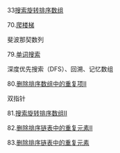 

33[搜索旋转排序数组](https://github.com/zh921/Codes/blob/master/LeetCode/LeetCode-Algorithm/LeetCode_33_搜索旋转排序数组.cpp)


70.[爬楼梯](https://github.com/zh921/Codes/blob/master/LeetCode/LeetCode-Algorithm/LeetCode_70_爬楼梯.cpp)

斐波那契数列



79.[单词搜索](https://github.com/zh921/Codes/blob/master/LeetCode/LeetCode-Algorithm/LeetCode_79_单词搜索.cpp)

深度优先搜索（DFS）、回溯、记忆数组

80.[删除排序数组中的重复项II](https://github.com/zh921/Codes/blob/master/LeetCode/LeetCode-Algorithm/LeetCode_80_删除排序数组中的重复项II.cpp)

双指针

81.[搜索旋转排序数组II](https://github.com/zh921/Codes/blob/master/LeetCode/LeetCode-Algorithm/LeetCode_81_搜索旋转排序数组II.cpp)

82.[删除排序链表中的重复元素II](https://github.com/zh921/Codes/blob/master/LeetCode/LeetCode-Algorithm/LeetCode_82_删除排序链表中的重复元素II.cpp)

83.[删除排序链表中的重复元素](https://github.com/zh921/Codes/blob/master/LeetCode/LeetCode-Algorithm/LeetCode_83_删除排序链表中的重复元素.cpp)


